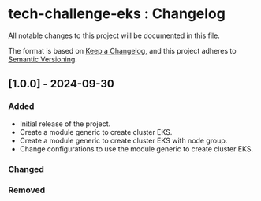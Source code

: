 # tech-challenge-eks : Changelog

All notable changes to this project will be documented in this file.

The format is based on [Keep a Changelog](https://keepachangelog.com/en/1.0.0/),
and this project adheres to [Semantic Versioning](https://semver.org/spec/v2.0.0.html).

## [1.0.0] - 2024-09-30

### Added

- Initial release of the project.
- Create a module generic to create cluster EKS. 
- Create a module generic to create cluster EKS with node group.
- Change configurations to use the module generic to create cluster EKS.

### Changed

### Removed